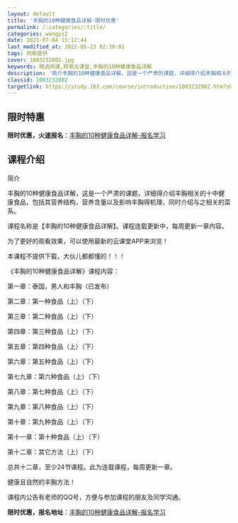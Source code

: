 ```yaml
---
layout: default
title: '丰胸的10种健康食品详解-限时优惠'
permalink: /:categories/:title/
categories: wangyi2
date: 2021-07-04 15:12:44
last_modified_at: 2022-05-23 02:30:01
tags: 网易提供
cover: 1003232002.jpg
keywords: 精选网课,网易云课堂,丰胸的10种健康食品详解
description: '简介丰胸的10种健康食品详解，这是一个严肃的课题，详细得介绍丰胸相关的十中健康食品，包括其营养结构，营养含量以及影响丰胸'
classid: 1003232002
targetlink: https://study.163.com/course/introduction/1003232002.htm?share=1&shareId=1025206652&utm_campaign=share&utm_medium=iphoneShare&utm_source=&utm_u=1025206652
---
```


## 限时特惠

**限时优惠，火速报名**：[丰胸的10种健康食品详解-报名学习](https://study.163.com/course/introduction/1003232002.htm?share=1&shareId=1025206652&utm_campaign=share&utm_medium=iphoneShare&utm_source=&utm_u=1025206652)

## 课程介绍

简介

丰胸的10种健康食品详解，这是一个严肃的课题，详细得介绍丰胸相关的十中健康食品，包括其营养结构，营养含量以及影响丰胸得机理，同时介绍与之相关的菜系。

课程名称是【丰胸的10种健康食品详解】。课程连载更新中，每周更新一章内容。

为了更好的观看效果，可以使用最新的云课堂APP来浏览！

本课程不提供下载，大伙儿都都懂的！！！

《丰胸的10种健康食品详解》课程内容：

第一章：泰国，男人和丰胸（已发布）

第二章：第一种食品（上）（下）

第三章：第二种食品（上）（下）

第四章：第三种食品（上）（下）

第五章：第四种食品（上）（下）

第六章：第五种食品（上）（下）

第七九章：第六种食品（上）（下）

第八章：第七种食品（上）（下）

第九章：第八种食品（上）（下）

第十章：第九种食品（上）（下）

第十一章：第十种食品（上）（下）

第十二章：其它方法（上）（下）

总共十二章，至少24节课程。此为连载课程，每周更新一章。

健康且自然的丰胸方法！

课程内公告有老师的QQ号，方便与参加课程的朋友及同学沟通。

**限时优惠，报名地址**：[丰胸的10种健康食品详解-报名学习](https://study.163.com/course/introduction/1003232002.htm?share=1&shareId=1025206652&utm_campaign=share&utm_medium=iphoneShare&utm_source=&utm_u=1025206652)

